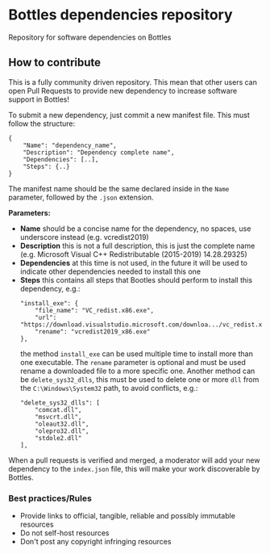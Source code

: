 # Bottles dependencies repository
Repository for software dependencies on Bottles

## How to contribute
This is a fully community driven repository. This mean that other users can open Pull Requests to provide new dependency to increase software support in Bottles!

To submit a new dependency, just commit a new manifest file. This must follow the structure:

```
{
    "Name": "dependency_name",
    "Description": "Dependency complete name",
    "Dependencies": [..],
    "Steps": {..}
}
```

The manifest name should be the same declared inside in the `Name` parameter, followed by the `.json` extension.

**Parameters:**

- **Name** should be a concise name for the dependency, no spaces, use underscore instead (e.g. vcredist2019)
- **Description** this is not a full description, this is just the complete name (e.g. Microsoft Visual C++ Redistributable (2015-2019) 14.28.29325)
- **Dependencies** at this time is not used, in the future it will be used to indicate other dependencies needed to install this one
- **Steps** this contains all steps that Bootles should perform to install this dependency, e.g.:
  ```
  "install_exe": {
      "file_name": "VC_redist.x86.exe",
      "url": "https://download.visualstudio.microsoft.com/downloa.../vc_redist.x86.exe",
      "rename": "vcredist2019_x86.exe"
  },
  ```
  the method `install_exe` can be used multiple time to install more than one executable. The `rename` parameter is optional and must be used rename a downloaded file to a more specific one. Another method can be `delete_sys32_dlls`, this must be used to delete one or more `dll` from the `C:\Windows\System32` path, to avoid conflicts, e.g.:
  ```
  "delete_sys32_dlls": [
      "comcat.dll",
      "msvcrt.dll",
      "oleaut32.dll",
      "olepro32.dll",
      "stdole2.dll"
  ],
  ```

When a pull requests is verified and merged, a moderator will add your new dependency to the `index.json` file, this will make your work discoverable by Bottles.

### Best practices/Rules
- Provide links to official, tangible, reliable and possibly immutable resources
- Do not self-host resources
- Don't post any copyright infringing resources

